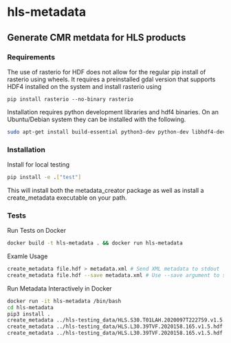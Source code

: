 # hls-metadata
## Generate CMR metdata for HLS products

### Requirements
The use of rasterio for HDF does not allow for the regular pip install of rasterio using wheels. It requires a preinstalled gdal version that supports HDF4 installed on the system and install rasterio using
```
pip install rasterio --no-binary rasterio
```

Installation requires python development libraries and hdf4 binaries. On an Ubuntu/Debian system they can be installed with the following.
```bash
sudo apt-get install build-essential python3-dev python-dev libhdf4-dev # For Python 3

```
### Installation
Install for local testing
```bash
pip install -e .["test"]
```

This will install both the metadata_creator package as well as install a create_metadata executable on your path.

### Tests
Run Tests on Docker
```bash
docker build -t hls-metadata . && docker run hls-metadata
```

Examle Usage
```bash
create_metadata file.hdf > metadata.xml # Send XML metadata to stdout
create_metadata file.hdf --save metadata.xml # Use --save argument to set destination
```

Run Metadata Interactively in Docker
```bash
docker run -it hls-metadata /bin/bash
cd hls-metadata
pip3 install .
create_metadata ../hls-testing_data/HLS.S30.T01LAH.2020097T222759.v1.5.hdf --save HLS.S30.T01LAH.2020097T222759.v1.5.xml
create_metadata ../hls-testing_data/HLS.L30.39TVF.2020158.165.v1.5.hdf --save HLS.L30.39TVF.2020158.165.v1.5.xml
create_metadata ../hls-testing_data/HLS.L30.39TVF.2020158.165.v1.5.hdf --save HLS.S30.T48UXF.2020274T041601.v1.5.xml
```
